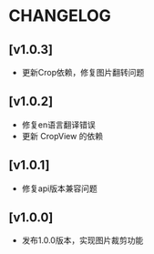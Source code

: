 # CHANGELOG

## [v1.0.3]
- 更新Crop依赖，修复图片翻转问题

## [v1.0.2]
- 修复en语言翻译错误
- 更新 CropView 的依赖

## [v1.0.1]
- 修复api版本兼容问题

## [v1.0.0]
- 发布1.0.0版本，实现图片裁剪功能